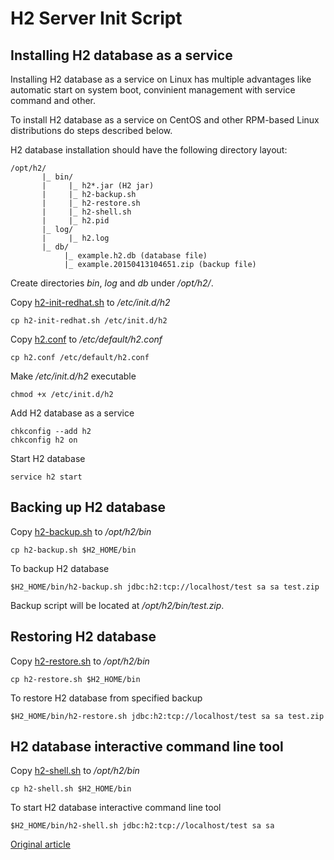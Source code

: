 H2 Server Init Script
=====================

Installing H2 database as a service
-----------------------------------

Installing H2 database as a service on Linux has multiple advantages like automatic start on system boot, convinient management with service command and other.

To install H2 database as a service on CentOS and other RPM-based Linux distributions do steps described below.

H2 database installation should have the following directory layout:

```
/opt/h2/
       |_ bin/
       |     |_ h2*.jar (H2 jar)
       |     |_ h2-backup.sh
       |     |_ h2-restore.sh
       |     |_ h2-shell.sh
       |     |_ h2.pid
       |_ log/
       |     |_ h2.log
       |_ db/
            |_ example.h2.db (database file)
            |_ example.20150413104651.zip (backup file)
```

Create directories _bin_, _log_ and _db_ under _/opt/h2/_.

Copy [h2-init-redhat.sh](https://github.com/evgeniy-khist/examples/blob/master/h2-server-init-script/h2-init-redhat.sh) to _/etc/init.d/h2_

```
cp h2-init-redhat.sh /etc/init.d/h2
```

Copy [h2.conf](https://github.com/evgeniy-khist/examples/blob/master/h2-server-init-script/h2.conf) to _/etc/default/h2.conf_

```
cp h2.conf /etc/default/h2.conf
```

Make _/etc/init.d/h2_ executable

```
chmod +x /etc/init.d/h2
```

Add H2 database as a service

```
chkconfig --add h2
chkconfig h2 on
```

Start H2 database

```
service h2 start
```

Backing up H2 database
----------------------

Copy [h2-backup.sh](https://github.com/evgeniy-khist/examples/blob/master/h2-server-init-script/h2-backup.sh) to _/opt/h2/bin_

```
cp h2-backup.sh $H2_HOME/bin
```

To backup H2 database

```
$H2_HOME/bin/h2-backup.sh jdbc:h2:tcp://localhost/test sa sa test.zip
```

Backup script will be located at _/opt/h2/bin/test.zip_.

Restoring H2 database
---------------------

Copy [h2-restore.sh](https://github.com/evgeniy-khist/examples/blob/master/h2-server-init-script/h2-restore.sh) to _/opt/h2/bin_

```
cp h2-restore.sh $H2_HOME/bin
```

To restore H2 database from specified backup

```
$H2_HOME/bin/h2-restore.sh jdbc:h2:tcp://localhost/test sa sa test.zip
```

H2 database interactive command line tool
-----------------------------------------

Copy [h2-shell.sh](https://github.com/evgeniy-khist/examples/blob/master/h2-server-init-script/h2-shell.sh) to _/opt/h2/bin_

```
cp h2-shell.sh $H2_HOME/bin
```

To start H2 database interactive command line tool

```
$H2_HOME/bin/h2-shell.sh jdbc:h2:tcp://localhost/test sa sa
```

[Original article](http://developer-should-know.tumblr.com/post/116316649672/how-to-install-h2-database-as-a-service-on-linux)
